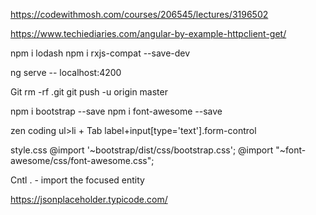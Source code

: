 https://codewithmosh.com/courses/206545/lectures/3196502

https://www.techiediaries.com/angular-by-example-httpclient-get/

npm i lodash
npm i rxjs-compat --save-dev

ng serve            -- localhost:4200

Git
    rm -rf .git
    git push -u origin master

npm i bootstrap --save
npm i font-awesome --save

zen coding
    ul>li       + Tab
    label+input[type='text'].form-control   

style.css
    @import '~bootstrap/dist/css/bootstrap.css';
    @import "~font-awesome/css/font-awesome.css";

Cntl .          - import the focused entity

https://jsonplaceholder.typicode.com/



